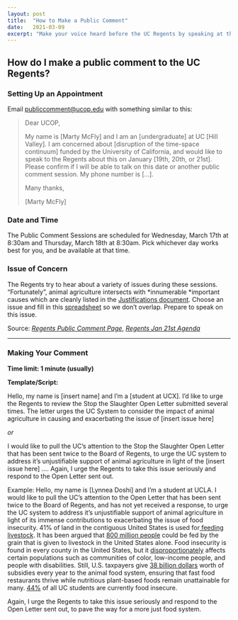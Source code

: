 ```yaml
---
layout: post
title:  "How to Make a Public Comment"
date:   2021-03-09
excerpt: "Make your voice heard before the UC Regents by speaking at their public meetings."
---
```



## How do I make a public comment to the UC Regents?

### Setting Up an Appointment

Email [publiccomment@ucop.edu](mailto:publiccomment@ucop.edu) with something similar to this:

> Dear UCOP,
>
> My name is [Marty McFly] and I am an [undergraduate] at UC [Hill Valley]. I am concerned about [disruption of the time-space continuum] funded by the University of California, and would like to speak to the Regents about this on January [19th, 20th, or 21st].
> Please confirm if I will be able to talk on this date or another public comment session. My phone number is [...].
>
> Many thanks,
>
> [Marty McFly]

### Date and Time

The Public Comment Sessions are scheduled for Wednesday, March 17th at 8:30am and Thursday, March 18th at 8:30am. Pick whichever day works best for you, and be available at that time.

### Issue of Concern

The Regents try to hear about a variety of issues during these sessions. “Fortunately”, animal agriculture intersects with *innumerable *important causes which are cleanly listed in the [Justifications document](https://docs.google.com/document/d/1GmxbPmfiWJHE8vf4HvCWdOaTd2t9QSAnWc-AwwsfXBk/edit?usp=sharing). Choose an issue and fill in this [spreadsheet](https://docs.google.com/spreadsheets/d/1c1XkkwNOxyPVltoktD6t0_bKLjBaPFPyLCns21hkL-U/edit#gid=0) so we don’t overlap. Prepare to speak on this issue.

Source: *[Regents Public Comment Page](https://regents.universityofcalifornia.edu/meetings/public-comment.html)*, *[Regents Jan 21st Agenda](https://regents.universityofcalifornia.edu/meetings/agendas/jan21.html)*

---

### Making Your Comment

**Time limit: 1 minute (usually)**

**Template/Script:**

Hello, my name is [insert name] and I’m a [student at UCX]. I’d like to urge the Regents to review the Stop the Slaughter Open Letter submitted several times. The letter urges the UC System to consider the impact of animal agriculture in causing and exacerbating the issue of [insert issue here]

*or*

I would like to pull the UC’s attention to the Stop the Slaughter Open Letter that has been sent twice to the Board of Regents, to urge the UC system to address it’s unjustifiable support of animal agriculture in light of the [insert issue here] …. Again, I urge the Regents to take this issue seriously and respond to the Open Letter sent out.

Example:
Hello, my name is [Lynnea Doshi] and I’m a student at UCLA. I would like to pull the UC’s attention to the Open Letter that has been sent twice to the Board of Regents, and has not yet received a response, to urge the UC system to address it’s unjustifiable support of animal agriculture in light of its immense contributions to exacerbating the issue of food insecurity.
41% of land in the contiguous United States is used for[ feeding livestock](https://www.bloomberg.com/graphics/2018-us-land-use/). It has been argued that [800 million people](https://news.cornell.edu/stories/1997/08/us-could-feed-800-million-people-grain-livestock-eat) could be fed by the grain that is given to livestock in the United States alone. Food insecurity is found in every county in the United States, but it [disproportionately](https://www.healthypeople.gov/2020/topics-objectives/topic/social-determinants-health/interventions-resources/food-insecurity) affects certain populations such as communities of color, low-income people, and people with disabilities. Still, U.S. taxpayers give [38 billion dollars](https://cleantechnica.com/2016/12/19/animal-agriculture-subsidies-threaten-planet/#:~:text=Each%20year%2C%20American%20taxpayers%20subsidize,in%20hidden%20costs%20on%20taxpayers.) worth of subsidies every year to the animal food system, ensuring that fast food restaurants thrive while nutritious plant-based foods remain unattainable for many. [44%](https://regents.universityofcalifornia.edu/regmeet/july16/e1attach.pdf) of all UC students are currently food insecure.

Again, I urge the Regents to take this issue seriously and respond to the Open Letter sent out, to pave the way for a more just food system.
